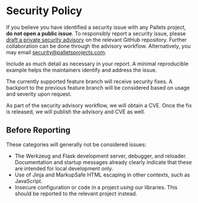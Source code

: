 # Security Policy

If you believe you have identified a security issue with any Pallets project,
**do not open a public issue**. To responsibly report a security issue, please
[draft a private security advisory][advisory] on the relevant GitHub repository.
Further collaboration can be done through the advisory workflow. Alternatively,
you may email security@palletsprojects.com.

[advisory]: https://docs.github.com/code-security/security-advisories/guidance-on-reporting-and-writing/privately-reporting-a-security-vulnerability#privately-reporting-a-security-vulnerability

Include as much detail as necessary in your report. A minimal reproducible
example helps the maintainers identify and address the issue.

The currently supported feature branch will receive security fixes. A backport
to the previous feature branch will be considered based on usage and severity
upon request.

As part of the security advisory workflow, we will obtain a CVE. Once the fix
is released, we will publish the advisory and CVE as well.

## Before Reporting

These categories will generally not be considered issues:

* The Werkzeug and Flask development server, debugger, and reloader.
  Documentation and startup messages already clearly indicate that these are
  intended for local development only.
* Use of Jinja and MarkupSafe HTML escaping in other contexts, such as
  JavaScript.
* Insecure configuration or code in a project *using* our libraries. This should
  be reported to the relevant project instead.
